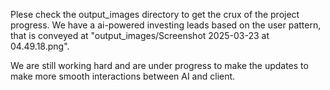 Plese check the output_images directory to get the crux of the project progress. We have a ai-powered investing leads based on the user pattern, that is conveyed at "output_images/Screenshot 2025-03-23 at 04.49.18.png". 

We are still working hard and are under progress to make the updates to make more smooth interactions between AI and client.

